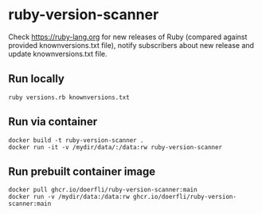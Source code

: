 # ruby-version-scanner

Check https://ruby-lang.org for new releases of Ruby (compared against provided knownversions.txt file), notify subscribers about new release and update knownversions.txt file. 

## Run locally 


```
ruby versions.rb knownversions.txt
```

## Run via container

```
docker build -t ruby-version-scanner .
docker run -it -v /mydir/data/:/data:rw ruby-version-scanner
```

## Run prebuilt container image 

```
docker pull ghcr.io/doerfli/ruby-version-scanner:main
docker run -v /mydir/data:/data:rw ghcr.io/doerfli/ruby-version-scanner:main
```

